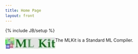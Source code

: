 ```yaml
---
title: Home Page
layout: front
---
```

{% include JB/setup %}

<div class="row-fluid">
  <div class="span5">
     <img width="160" alt="Martin Elsman" align="left" src="/images/mlkit_logo.png">
  </div>
  <div class="span7">
     The MLKit is a Standard ML Compiler.
  </div>
</div>
